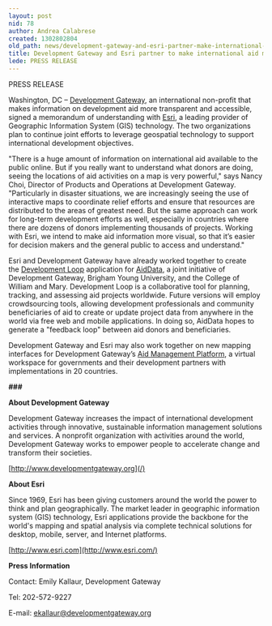 ```yaml
---
layout: post
nid: 78
author: Andrea Calabrese
created: 1302802804
old_path: news/development-gateway-and-esri-partner-make-international-aid-more-transparent
title: Development Gateway and Esri partner to make international aid more transparent
lede: PRESS RELEASE
---
```


PRESS RELEASE

Washington, DC – [Development Gateway](http://www.developmentgateway.org), an international non-profit that makes information on development aid more transparent and accessible, signed a memorandum of understanding with [Esri](http://www.esri.com), a leading provider of Geographic Information System (GIS) technology. The two organizations plan to continue joint efforts to leverage geospatial technology to support international development objectives.



"There is a huge amount of information on international aid available to the public online. But if you really want to understand what donors are doing, seeing the locations of aid activities on a map is very powerful," says Nancy Choi, Director of Products and Operations at Development Gateway. "Particularly in disaster situations, we are increasingly seeing the use of interactive maps to coordinate relief efforts and ensure that resources are distributed to the areas of greatest need. But the same approach can work for long-term development efforts as well, especially in countries where there are dozens of donors implementing thousands of projects. Working with Esri, we intend to make aid information more visual, so that it’s easier for decision makers and the general public to access and understand."

Esri and Development Gateway have already worked together to create the [Development Loop](http://appsfordevelopment.challengepost.com/challenges/78/submissions/1412-development-loop) application for [AidData](http://www.aiddata.org), a joint initiative of Development Gateway, Brigham Young University, and the College of William and Mary. Development Loop is a collaborative tool for planning, tracking, and assessing aid projects worldwide. Future versions will employ crowdsourcing tools, allowing development professionals and community beneficiaries of aid to create or update project data from anywhere in the world via free web and mobile applications. In doing so, AidData hopes to generate a "feedback loop" between aid donors and beneficiaries.

Development Gateway and Esri may also work together on new mapping interfaces for Development Gateway’s [Aid Management Platform](/programs/aid-management-program.html), a virtual workspace for governments and their development partners with implementations in 20 countries.

**\###**

**About Development Gateway**



Development Gateway increases the impact of international development activities through innovative, sustainable information management solutions and services. A nonprofit organization with activities around the world, Development Gateway works to empower people to accelerate change and transform their societies.

[http://www.developmentgateway.org](/)





**About Esri**





Since 1969, Esri has been giving customers around the world the power to think and plan geographically. The market leader in geographic information system (GIS) technology, Esri applications provide the backbone for the world's mapping and spatial analysis via complete technical solutions for desktop, mobile, server, and Internet platforms.

[http://www.esri.com](http://www.esri.com/)







**Press Information**

Contact: Emily Kallaur, Development Gateway

Tel: 202-572-9227

E-mail: [ekallaur@developmentgateway.org](mailto:ekallaur@developmentgateway.org)
